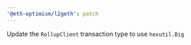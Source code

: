 ```yaml
---
'@eth-optimism/l2geth': patch
---
```


Update the `RollupClient` transaction type to use `hexutil.Big`
